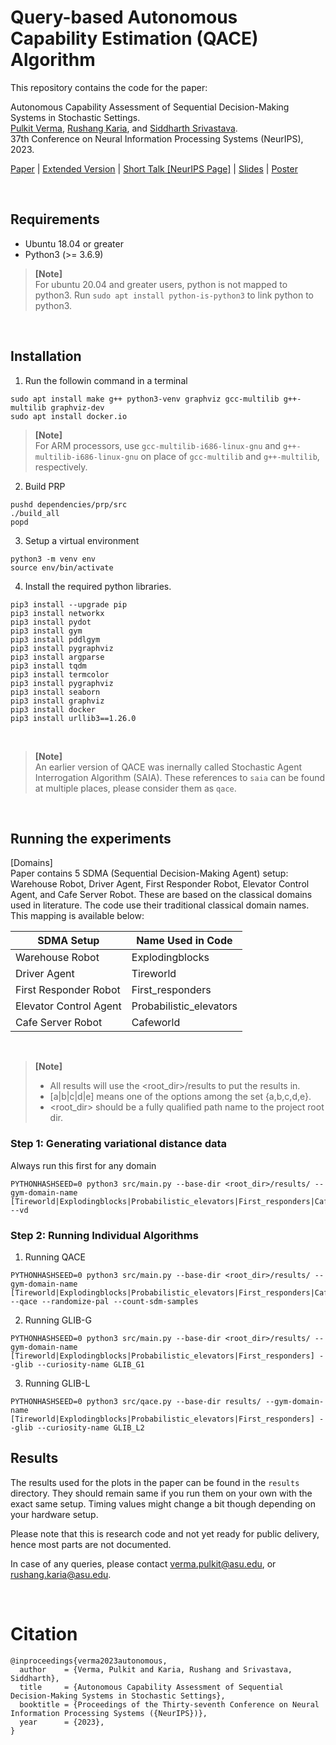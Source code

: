 # Query-based Autonomous Capability Estimation (QACE) Algorithm

This repository contains the code for the paper:

Autonomous Capability Assessment of Sequential Decision-Making Systems in Stochastic Settings.<br/>
[Pulkit Verma](https://pulkitverma.net),
[Rushang Karia](https://rushangkaria.github.io), and 
[Siddharth Srivastava](http://siddharthsrivastava.net/). <br/>
37th Conference on Neural Information Processing Systems (NeurIPS), 2023.

[Paper](https://aair-lab.github.io/Publications/vks_neurips23.pdf) | [Extended Version](https://arxiv.org/pdf/2306.04806) | [Short Talk \[NeurIPS Page\]](https://nips.cc/virtual/2023/poster/71433) | [Slides](https://pulkitverma.net/assets/pdf/vks_neurips23/vks_neurips23_slides.pdf) | [Poster](https://pulkitverma.net/assets/pdf/vks_neurips23/vks_neurips23_poster.pdf)

<br>

## Requirements
* Ubuntu 18.04 or greater
* Python3 (>= 3.6.9)

> **[Note]** <br>
> For ubuntu 20.04 and greater users, python is not mapped to python3.
> Run `sudo apt install python-is-python3` to link python to python3.

<br>

## Installation

1. Run the followin command in a terminal
```
sudo apt install make g++ python3-venv graphviz gcc-multilib g++-multilib graphviz-dev
sudo apt install docker.io
```

> **[Note]** <br>
> For ARM processors, use `gcc-multilib-i686-linux-gnu` and `g++-multilib-i686-linux-gnu` on place of `gcc-multilib` and `g++-multilib`, respectively.

2. Build PRP
```
pushd dependencies/prp/src
./build_all
popd
```

3. Setup a virtual environment
```
python3 -m venv env
source env/bin/activate
```

4. Install the required python libraries.

```
pip3 install --upgrade pip
pip3 install networkx
pip3 install pydot
pip3 install gym
pip3 install pddlgym
pip3 install pygraphviz
pip3 install argparse
pip3 install tqdm
pip3 install termcolor
pip3 install pygraphviz
pip3 install seaborn
pip3 install graphviz
pip3 install docker
pip3 install urllib3==1.26.0
```

<br>

> **[Note]** <br>
> An earlier version of QACE was inernally called Stochastic Agent Interrogation Algorithm (SAIA). These references to `saia` can be found at multiple places, please consider them as `qace`. 
<br>

## Running the experiments

[Domains]<br> 
Paper contains 5 SDMA (Sequential Decision-Making Agent) setup: Warehouse Robot, Driver Agent, First Responder Robot, Elevator Control Agent, and Cafe Server Robot. These are based on the classical domains used in literature. The code use their traditional classical domain names. This mapping is available below:

| SDMA Setup | Name Used in Code |
| ---------- | ---------------- |
| Warehouse Robot | Explodingblocks |
| Driver Agent | Tireworld |
| First Responder Robot | First_responders |
| Elevator Control Agent | Probabilistic_elevators |
| Cafe Server Robot | Cafeworld |

<br>

> **[Note]** <br>
> * All results will use the <root_dir>/results to put the results in.
> * [a|b|c|d|e] means one of the options among the set \{a,b,c,d,e\}.
> * <root_dir> should be a fully qualified path name to the project root dir.

### Step 1: Generating variational distance data
Always run this first for any domain

```
PYTHONHASHSEED=0 python3 src/main.py --base-dir <root_dir>/results/ --gym-domain-name [Tireworld|Explodingblocks|Probabilistic_elevators|First_responders|Cafeworld] --vd
```
### Step 2:  Running Individual Algorithms

1. Running QACE
```
PYTHONHASHSEED=0 python3 src/main.py --base-dir <root_dir>/results/ --gym-domain-name [Tireworld|Explodingblocks|Probabilistic_elevators|First_responders|Cafeworld] --qace --randomize-pal --count-sdm-samples
```
2. Running GLIB-G
```
PYTHONHASHSEED=0 python3 src/main.py --base-dir <root_dir>/results/ --gym-domain-name [Tireworld|Explodingblocks|Probabilistic_elevators|First_responders] --glib --curiosity-name GLIB_G1
```
3. Running GLIB-L
```
PYTHONHASHSEED=0 python3 src/qace.py --base-dir results/ --gym-domain-name [Tireworld|Explodingblocks|Probabilistic_elevators|First_responders] --glib --curiosity-name GLIB_L2
```


## Results

The results used for the plots in the paper can be found in the `results` directory. They should remain same if you run them on your own with the exact same setup. Timing values might change a bit though depending on your hardware setup.


Please note that this is research code and not yet ready for public delivery,
hence most parts are not documented.

In case of any queries, please contact [verma.pulkit@asu.edu](mailto:verma.pulkit@asu.edu),
or [rushang.karia@asu.edu](mailto:rushang.karia@asu.edu).

<br/>


# Citation
```
@inproceedings{verma2023autonomous,
  author    = {Verma, Pulkit and Karia, Rushang and Srivastava, Siddharth},
  title     = {Autonomous Capability Assessment of Sequential Decision-Making Systems in Stochastic Settings},
  booktitle = {Proceedings of the Thirty-seventh Conference on Neural Information Processing Systems ({NeurIPS})},
  year      = {2023},
}
```


